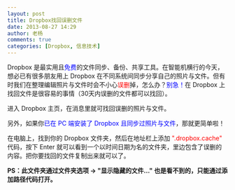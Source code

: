 ```yaml
---
layout: post
title: Dropbox找回误删文件
date: 2013-08-27 14:29
author: 老杨
comments: true
categories: [Dropbox, 信息技术]
---
```

Dropbox 是最实用且<span style="color: #0000ff;">免费</span>的文件同步、备份、共享工具。在智能机横行的今天，想必已有很多朋友用上 Dropbox 在不同系统间同步分享自己的照片与文件。但有时我们在整理编辑照片与文件时会不小心<span style="color: #ff0000;">误删</span>掉，怎么办？<span style="color: #0000ff;">别急！</span>在 Dropbox 上找回文件是很容易的事情（30天内误删的文件都可以找回）。
<!--more-->
进入 Dropbox 主页，在消息里就可找回误删的照片与文件。

另外，如果你<span style="color: #0000ff;">已在 PC 端安装了 Dropbox 且同步过照片与文件</span>，那就更简单啦！

在电脑上，找到你的 Dropbox 文件夹，然后在地址栏上添加<span style="color: #ff0000;"> ".dropbox.cache" </span>代码，按下 Enter 就可以看到一个以时间日期为名的文件夹，里边包含了误删的内容。把你要找回的文件复制出来就可以了。

<strong>PS：此文件夹通过文件夹选项 → "显示隐藏的文件..." 也是看不到的，只能通过添加路径代码打开。</strong>
